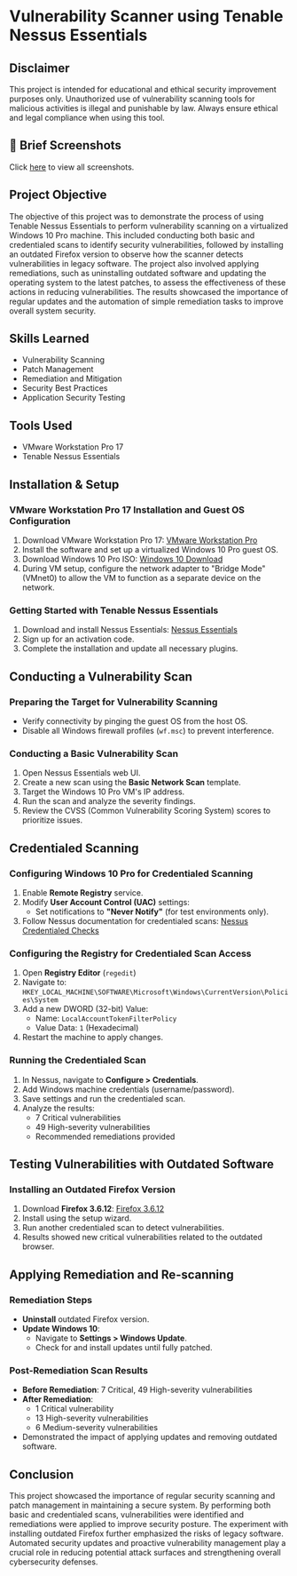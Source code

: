 # Vulnerability Scanner using Tenable Nessus Essentials

## Disclaimer
This project is intended for educational and ethical security improvement purposes only. Unauthorized use of vulnerability scanning tools for malicious activities is illegal and punishable by law. Always ensure ethical and legal compliance when using this tool.

## 📸 Brief Screenshots
Click [here](https://github.com/Travis-N-W/Nessus/tree/main/screenshots) to view all screenshots.

## Project Objective
The objective of this project was to demonstrate the process of using Tenable Nessus Essentials to perform vulnerability scanning on a virtualized Windows 10 Pro machine. This included conducting both basic and credentialed scans to identify security vulnerabilities, followed by installing an outdated Firefox version to observe how the scanner detects vulnerabilities in legacy software. The project also involved applying remediations, such as uninstalling outdated software and updating the operating system to the latest patches, to assess the effectiveness of these actions in reducing vulnerabilities. The results showcased the importance of regular updates and the automation of simple remediation tasks to improve overall system security.

## Skills Learned
- Vulnerability Scanning  
- Patch Management  
- Remediation and Mitigation  
- Security Best Practices  
- Application Security Testing  

## Tools Used
- VMware Workstation Pro 17  
- Tenable Nessus Essentials  

## Installation & Setup
### VMware Workstation Pro 17 Installation and Guest OS Configuration
1. Download VMware Workstation Pro 17: [VMware Workstation Pro](https://www.vmware.com/products/desktop-hypervisor/workstation-and-fusion)
2. Install the software and set up a virtualized Windows 10 Pro guest OS.
3. Download Windows 10 Pro ISO: [Windows 10 Download](https://www.microsoft.com/en-us/software-download/windows10)
4. During VM setup, configure the network adapter to "Bridge Mode" (VMnet0) to allow the VM to function as a separate device on the network.

### Getting Started with Tenable Nessus Essentials
1. Download and install Nessus Essentials: [Nessus Essentials](https://www.tenable.com/products/nessus/nessus-essentials)
2. Sign up for an activation code.
3. Complete the installation and update all necessary plugins.

## Conducting a Vulnerability Scan
### Preparing the Target for Vulnerability Scanning
- Verify connectivity by pinging the guest OS from the host OS.
- Disable all Windows firewall profiles (`wf.msc`) to prevent interference.

### Conducting a Basic Vulnerability Scan
1. Open Nessus Essentials web UI.
2. Create a new scan using the **Basic Network Scan** template.
3. Target the Windows 10 Pro VM's IP address.
4. Run the scan and analyze the severity findings.
5. Review the CVSS (Common Vulnerability Scoring System) scores to prioritize issues.

## Credentialed Scanning
### Configuring Windows 10 Pro for Credentialed Scanning
1. Enable **Remote Registry** service.
2. Modify **User Account Control (UAC)** settings:
   - Set notifications to **"Never Notify"** (for test environments only).
3. Follow Nessus documentation for credentialed scans: [Nessus Credentialed Checks](https://docs.tenable.com/nessus/Content/CredentialedChecksOnWindows.htm#Configure-a-Local-Account)

### Configuring the Registry for Credentialed Scan Access
1. Open **Registry Editor** (`regedit`)
2. Navigate to: `HKEY_LOCAL_MACHINE\SOFTWARE\Microsoft\Windows\CurrentVersion\Policies\System`
3. Add a new DWORD (32-bit) Value:
   - Name: `LocalAccountTokenFilterPolicy`
   - Value Data: `1` (Hexadecimal)
4. Restart the machine to apply changes.

### Running the Credentialed Scan
1. In Nessus, navigate to **Configure > Credentials**.
2. Add Windows machine credentials (username/password).
3. Save settings and run the credentialed scan.
4. Analyze the results:
   - 7 Critical vulnerabilities
   - 49 High-severity vulnerabilities
   - Recommended remediations provided

## Testing Vulnerabilities with Outdated Software
### Installing an Outdated Firefox Version
1. Download **Firefox 3.6.12**: [Firefox 3.6.12](https://ftp.mozilla.org/pub/firefox/releases/3.6.12/win32/en-US/)
2. Install using the setup wizard.
3. Run another credentialed scan to detect vulnerabilities.
4. Results showed new critical vulnerabilities related to the outdated browser.

## Applying Remediation and Re-scanning
### Remediation Steps
- **Uninstall** outdated Firefox version.
- **Update Windows 10**:
  - Navigate to **Settings > Windows Update**.
  - Check for and install updates until fully patched.

### Post-Remediation Scan Results
- **Before Remediation**: 7 Critical, 49 High-severity vulnerabilities
- **After Remediation**:
  - 1 Critical vulnerability
  - 13 High-severity vulnerabilities
  - 6 Medium-severity vulnerabilities
- Demonstrated the impact of applying updates and removing outdated software.

## Conclusion
This project showcased the importance of regular security scanning and patch management in maintaining a secure system. By performing both basic and credentialed scans, vulnerabilities were identified and remediations were applied to improve security posture. The experiment with installing outdated Firefox further emphasized the risks of legacy software. Automated security updates and proactive vulnerability management play a crucial role in reducing potential attack surfaces and strengthening overall cybersecurity defenses.
